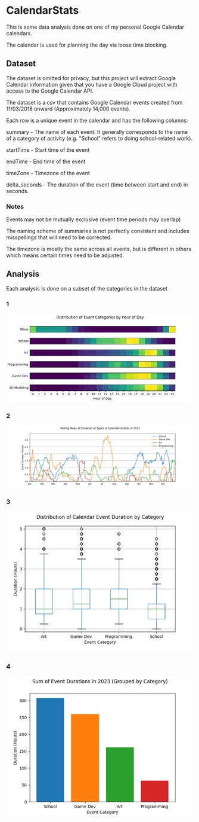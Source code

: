 # CalendarStats

This is some data analysis done on one of my personal Google Calendar calendars.

The calendar is used for planning the day via loose time blocking.

## Dataset

The dataset is omitted for privacy, but this project will extract Google Calendar information given that you have a Google Cloud project with access to the Google Calendar API.

The dataset is a csv that contains Google Calendar events created from 11/03/2018 onward (Approximately 14,000 events).

Each row is a unique event in the calendar and has the following columns:

summary - The name of each event. It generally corresponds to the name of a category of activity (e.g. "School" refers to doing school-related work).

startTime - Start time of the event

endTime - End time of the event

timeZone - Timezone of the event

delta_seconds - The duration of the event (time between start and end) in seconds.

### Notes

Events may not be mutually exclusive (event time periods may overlap)

The naming scheme of summaries is not perfectly consistent and includes misspellings that will need to be corrected.

The timezone is mostly the same across all events, but is different in others which means certain times need to be adjusted.

## Analysis
Each analysis is done on a subset of the categories in the dataset

### 1
![A figure showing a distribution of event categories by hour of day](figures/analysis_1.png)

### 2
![A figure showing the Rolling Mean of Duration of Events in 2023](figures/analysis_2.png)

### 3
![A figure showing the Distribution of Calendar Event Duration by Category](figures/analysis_3.png)

### 4
![A figure showing the Sum of Event Durations in 2023 (Grouped by Category)](figures/analysis_4.png)